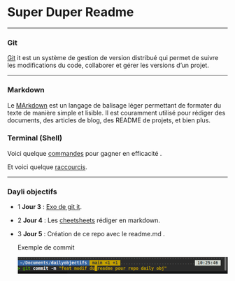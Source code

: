 # Super Duper Readme
 
---

### Git 

[Git](https://git-scm.com/book/fr/v2/D%C3%A9marrage-rapide-Rudiments-de-Git?utm_source=chatgpt.com) it est un système de gestion de version distribué qui permet de suivre les modifications du code, collaborer et gérer les versions d’un projet.

---

### Markdown

Le [MArkdown](https://www.ionos.fr/digitalguide/sites-internet/developpement-web/markdown/?utm_source=chatgpt.com) est un langage de balisage léger permettant de formater du texte de manière simple et lisible. Il est couramment utilisé pour rédiger des documents, des articles de blog, des README de projets, et bien plus.



### Terminal (Shell)

Voici quelque [commandes](https://www.lemagit.fr/conseil/Les-83-commandes-Linux-a-connaitre?utm_source=chatgpt.com) pour gagner en efficacité .

Et voici quelque [raccourcis](https://www.malekal.com/raccourcis-terminal-linux/).

---

###  Dayli objectifs

- 1 **Jour 3** : [Exo de git it](https://github.com/LucasAliasElvennope/hello-world).


- 2  **Jour 4** : Les [cheetsheets](https://github.com/LucasAliasElvennope/cheatsheets) rédiger en markdown.

- 3  **Jour 5** : Création de ce repo avec le readme.md .

   Exemple de commit
   
  ![Exemple de commit](https://raw.githubusercontent.com/LucasAliasElvennope/Daily-objectifs/refs/heads/main/image%20pour%20repo.png)